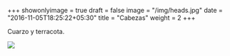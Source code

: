 +++
showonlyimage = true
draft = false
image = "/img/heads.jpg"
date = "2016-11-05T18:25:22+05:30"
title = "Cabezas"
weight = 2
+++

Cuarzo y terracota.


<!--more-->

![](/img/heads.jpg)
